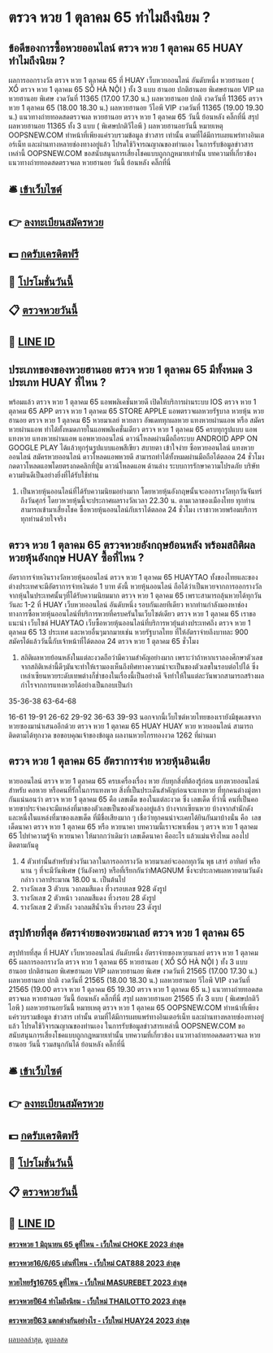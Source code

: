 # ตรวจ หวย 1 ตุลาคม 65 ทำไมถึงนิยม ?
## ข้อดีของการซื้อหวยออนไลน์ ตรวจ หวย 1 ตุลาคม 65 HUAY ทำไมถึงนิยม ?
ผลการออกรางวัล ตรวจ หวย 1 ตุลาคม 65 ที่ HUAY เว็บหวยออนไลน์ อันดับหนึ่ง หวยฮานอย ( XỔ ตรวจ หวย 1 ตุลาคม 65 SỐ HÀ NỘI ) ทั้ง 3 แบบ ฮานอย ปกติฮานอย พิเศษฮานอย VIP
ผลหวยฮานอย พิเศษ งวดวันที่ 11365 (17.00 17.30 น.)
ผลหวยฮานอย ปกติ งวดวันที่ 11365 ตรวจ หวย 1 ตุลาคม 65 (18.00 18.30 น.)
ผลหวยฮานอย วีไอพี VIP งวดวันที่ 11365 (19.00 19.30 น.)
 แนวทางถ่ายทอดสดตรวจผล หวยฮานอย ตรวจ หวย 1 ตุลาคม 65 วันนี้ ย้อนหลัง คลิ๊กที่นี่ 
สรุป ผลหวยฮานอย 11365 ทั้ง 3 แบบ ( พิเศษปกติวีไอพี ) ผลหวยฮานอยวันนี้
หมายเหตุ OOPSNEW.COM ทำหน้าที่เพียงแค่รวบรวมข้อมูล ข่าวสาร เท่านั้น ตามที่ได้มีการเผยแพร่ทางอินเตอร์เน็ท และผ่านทางหลายช่องทางอยู่แล้ว โปรดใช้วิจารณญาณของท่านเอง ในการรับข้อมูลข่าวสารเหล่านี้ OOPSNEW.COM ขอสนับสนุนการเสี่ยงโชคแบบถูกกฎหมายเท่านั้น
บทความที่เกี่ยวข้อง
แนวทางถ่ายทอดสดตรวจผล หวยฮานอย วันนี้ ย้อนหลัง คลิ๊กที่นี่

## 🛎 [เข้าเว็บไซต์](https://bit.ly/3BG5bNw)
## 👉 [ลงทะเบียนสมัครหวย](https://bit.ly/3BG5bNw)
## 💵 [กดรับเครดิตฟรี](https://bit.ly/3C3mvgS)
## 👑 [โปรโมชั่นวันนี้](https://bit.ly/3C3mvgS)
## 📋 [ตรวจหวยวันนี้](https://bit.ly/3C3mvgS)
## 📱 [LINE ID](https://bit.ly/3C3mvgS)

## ประเภทของของหวยฮานอย ตรวจ หวย 1 ตุลาคม 65 มีทั้งหมด 3 ประเภท HUAY ที่ไหน ?
พร้อมแล้ว ตรวจ หวย 1 ตุลาคม 65 แอพพลิเคชั่นหวยดี เปิดให้บริการผ่านระบบ IOS ตรวจ หวย 1 ตุลาคม 65 APP ตรวจ หวย 1 ตุลาคม 65 STORE APPLE แอพตรวจผลหวยรัฐบาล หวยหุ้น หวยฮานอย ตรวจ หวย 1 ตุลาคม 65 หวยมาเลย์ หวยลาว อัพเดททุกผลหวย แทงหวยผ่านแอพ หรือ สมัครหวยผ่านแอพ ทำได้ทั้งหมดภายในแอพพลิเคชั่นเดียว ตรวจ หวย 1 ตุลาคม 65 ครบทุกรูปแบบ
แอพแทงหวย แทงหวยผ่านแอพ แอพหวยออนไลน์ ดาวน์โหลดผ่านมือถือระบบ ANDROID APP ON GOOGLE PLAY ได้แล้วทุกรุ่นรูปแบบแอพสีเขียว สบายตา เข้าใจง่าย ซิ้อหวยออนไลน์ แทงหวยออนไลน์ สมัครหวยออนไลน์ ดาวโหลดแอพหวยดี สามารถทำได้ทั้งหมดผ่านมือถือได้ตลอด 24 ชั่วโมง กดดาวโหลดแอพโดยตรงกดคลิกที่ปุ่ม ดาวน์โหลดแอพ ด้านล่าง
ระบบการรักษาความโปรดภัย
บริษัทความยินดีเป็นอย่างยิ่งที่ได้รับใช้ท่าน
1. เป็นหวยหุ้นออนไลน์ที่ได้รับความนิยมอย่างมาก โดยหวยหุ้นอังกฤษนั้นจะออกรางวัลทุกวันจันทร์ ถึงวันศุกร์ โดยวหวยหุ้นนี้จะประกาศผลรางวัลเวลา 22.30 น. ตามเวลาของเมืองไทย ทุกท่านสามารถเข้ามาเสี่ยงโชค ซื้อหวยหุ้นออนไลน์กับเราได้ตลอด 24 ชั่วโมง เราชาวหวยพร้อมบริการทุกท่านด้วยใจจริง

## ตรวจ หวย 1 ตุลาคม 65 ตรวจหวยอังกฤษย้อนหลัง พร้อมสถิติผลหวยหุ้นอังกฤษ HUAY ซื้อที่ไหน ?
อัตราการจ่ายเงินรางวัลหวยหุ้นออนไลน์ ตรวจ หวย 1 ตุลาคม 65 HUAYTAO ทั้งของไทยและของต่างประเทศจะมีอัตราการจ่ายเงินต่อ 1 บาท ดังนี้
หวยหุ้นออนไลน์ ถือได้ว่าเป็นหวยจากการออกรางวัลจากหุ้นในประเทศนั้นๆที่ได้รับความนิยมมาก ตรวจ หวย 1 ตุลาคม 65 เพราะสามารถลุ้นหวยได้ทุกวันวันละ 1-2 ที่ HUAY เว็บหวยออนไลน์ อันดับหนึ่ง รอบกันเลยทีเดียว หากท่านกำลังมองหาช่องทางการซื้อหวยหุ้นออนไลน์ที่บริการหวยที่ครบครันในเว็บไซต์เดียว ตรวจ หวย 1 ตุลาคม 65 เราขอแนะนำ เว็บไซต์ HUAYTAO เว็บซื้อหวยหุ้นออนไลน์ที่บริการหวยุ้นต่างประเทศถึง ตรวจ หวย 1 ตุลาคม 65 13 ประเทศ และหวยอื่นๆมากมายเช่น หวยรัฐบาลไทย ที่ให้อัตราจ่ายถึงบาทละ 900 สมัครได้แล้ววันนี้กับเจ้าหน้าที่ได้ตลอด 24 ตรวจ หวย 1 ตุลาคม 65 ชั่วโมง
1. สถิติผลหวยย้อนหลังในแต่ละงวดถือว่ามีความสำคัญอย่างมาก เพราะว่าถ้าหากเราลองศึกษาตัวเลขจากสถิติเหล่านี้ดีๆมันจะทำให้เรามองเห็นถึงทิศทางความน่าจะเป็นของตัวเลขในรอบต่อไปได้ ซึ่งเหล่าเซียนหวยระดับเทพต่างก็ช่ำชองในเรื่องนี้เป็นอย่างดี จึงทำให้ในแต่ละวันพวกสามารถสร้างผลกำไรจากการแทงหวยได้อย่างเป็นกอบเป็นกำ

35-36-38
63-64-68

16-61
19-91
26-62
29-92
36-63
39-93
นอกจากนี้เว็บไซต์หวยไทยของเรายังมีชุดเลขจากหวยซองมานำเสนออีกด้วย ตรวจ หวย 1 ตุลาคม 65 HUAY HUAY หวย หวยออนไลน์ สามารถติดตามได้ทุกงวด
ขอขอบคุณเจ้าของข้อมูล
ผลงานหวยไกรทองงวด 1262 ที่ผ่านมา

## ตรวจ หวย 1 ตุลาคม 65 อัตราการจ่าย หวยหุ้นอินเดีย
หวยออนไลน์ ตรวจ หวย 1 ตุลาคม 65 ครบเครื่องเรื่อง หวย กับทุกสิ่งที่ต้องรู้ก่อน แทงหวยออนไลน์
สำหรับ คอหวย หรือคนที่รักในการแทงหวย สิ่งที่เป็นประเด็นสำคัญก่อนจะแทงหวย ที่ทุกคนต่างมุ่งหากันแน่นอนว่า ตรวจ หวย 1 ตุลาคม 65 คือ เลขเด็ด ของในแต่ละงวด ซึ่ง เลขเด็ด ที่ว่านี้ คนที่เป็นคอหวยขาประจำคงจะมีแหล่งที่มาของตัวเลขเป็นของตัวเองอยู่แล้ว บ้างจากเซียนหวย บ้างจากสำนักดัง และหนึ่งในแหล่งที่มาของเลขเด็ด ที่มีชื่อเสียงมาก ๆ เชื่อว่าทุกคนน่าจะเคยได้ยินกันมาบ้างนั่น คือ  เลขเด็ดนาคา ตรวจ หวย 1 ตุลาคม 65 หรือ หวยนาคา บทความนี้เราจะพาเพื่อน ๆ ตรวจ หวย 1 ตุลาคม 65 ไปทำความรู้จัก หวยนาคา ให้มากกว่าเดิมว่า เลขเด็ดนาคา คืออะไร แล้วแม่นจริงไหม ลองไปติดตามกันดู
1. 4 ตัวเท่านั้นสำหรับช่วงวันเวลาในการออกรางวัล หวยมาเลย์จะออกทุกวัน พุธ เสาร์ อาทิตย์ หรือนาน ๆ ที่จะมีวันพิเศษ (วันอังคาร) หรือที่เรียกกันว่าMAGNUM ซึ่งจะประกาศผลหวยตามวันดังกล่าว เวลาประมาณ 18.00 น. เป็นต้นไป
2. รางวัลเลข 3 ตัวบน วงกลมสีแดง ที่วงรอบเลข 928 ดังรูป
3. รางวัลเลข 2 ตัวหน้า วงกลมสีแดง ที่วงรอบ 28 ดังรูป
4. รางวัลเลข 2 ตัวหลัง วงกลมสีน้ำเงิน ที่วงรอบ 23 ดังรูป

## สรุปท้ายที่สุด อัตราจ่ายของหวยมาเลย์ ตรวจ หวย 1 ตุลาคม 65
สรุปท้ายที่สุด ที่ HUAY เว็บหวยออนไลน์ อันดับหนึ่ง อัตราจ่ายของหวยมาเลย์ ตรวจ หวย 1 ตุลาคม 65 ผลการออกรางวัล ตรวจ หวย 1 ตุลาคม 65 หวยฮานอย ( XỔ SỐ HÀ NỘI ) ทั้ง 3 แบบ ฮานอย ปกติฮานอย พิเศษฮานอย VIP
ผลหวยฮานอย พิเศษ งวดวันที่ 21565 (17.00 17.30 น.)
ผลหวยฮานอย ปกติ งวดวันที่ 21565 (18.00 18.30 น.)
ผลหวยฮานอย วีไอพี VIP งวดวันที่ 21565 (19.00 ตรวจ หวย 1 ตุลาคม 65 19.30 ตรวจ หวย 1 ตุลาคม 65 น.)
 แนวทางถ่ายทอดสดตรวจผล หวยฮานอย วันนี้ ย้อนหลัง คลิ๊กที่นี่ 
สรุป ผลหวยฮานอย 21565 ทั้ง 3 แบบ ( พิเศษปกติวีไอพี ) ผลหวยฮานอยวันนี้
หมายเหตุ ตรวจ หวย 1 ตุลาคม 65 OOPSNEW.COM ทำหน้าที่เพียงแค่รวบรวมข้อมูล ข่าวสาร เท่านั้น ตามที่ได้มีการเผยแพร่ทางอินเตอร์เน็ท และผ่านทางหลายช่องทางอยู่แล้ว โปรดใช้วิจารณญาณของท่านเอง ในการรับข้อมูลข่าวสารเหล่านี้ OOPSNEW.COM ขอสนับสนุนการเสี่ยงโชคแบบถูกกฎหมายเท่านั้น
บทความที่เกี่ยวข้อง
แนวทางถ่ายทอดสดตรวจผล หวยฮานอย วันนี้ รวมสนุกกันได้ ย้อนหลัง คลิ๊กที่นี่

## 🛎 [เข้าเว็บไซต์](https://bit.ly/3BG5bNw)
## 👉 [ลงทะเบียนสมัครหวย](https://bit.ly/3BG5bNw)
## 💵 [กดรับเครดิตฟรี](https://bit.ly/3C3mvgS)
## 👑 [โปรโมชั่นวันนี้](https://bit.ly/3C3mvgS)
## 📋 [ตรวจหวยวันนี้](https://bit.ly/3C3mvgS)
## 📱 [LINE ID](https://bit.ly/3C3mvgS)

#### [ตรวจหวย 1 มิถุนายน 65 ดูที่ไหน - เว็บใหม่ CHOKE 2023 ล่าสุด](https://atom.io/themes/ตรวจหวย%201%20มิถุนายน%2065%20ดูที่ไหน%20-%20เว็บใหม่%20choke%202023%20ล่าสุด)
#### [ตรวจหวย16/6/65 เล่นที่ไหน - เว็บใหม่ CAT888 2023 ล่าสุด](https://atom.io/themes/ตรวจหวย16665%20เล่นที่ไหน%20-%20เว็บใหม่%20cat888%202023%20ล่าสุด)
#### [หวยไทยรัฐ16765 ดูที่ไหน - เว็บใหม่ MASUREBET 2023 ล่าสุด](https://atom.io/themes/หวยไทยรัฐ16765%20ดูที่ไหน%20-%20เว็บใหม่%20masurebet%202023%20ล่าสุด)
#### [ตรวจหวยปี64 ทำไมถึงนิยม - เว็บใหม่ THAILOTTO 2023 ล่าสุด](https://atom.io/themes/ตรวจหวยปี64%20ทำไมถึงนิยม%20-%20เว็บใหม่%20thailotto%202023%20ล่าสุด)
#### [ตรวจหวยปี63 แตกต่างกันอย่างไร - เว็บใหม่ HUAY24 2023 ล่าสุด](https://atom.io/themes/ตรวจหวยปี63%20แตกต่างกันอย่างไร%20-%20เว็บใหม่%20huay24%202023%20ล่าสุด)

[ผลบอลล่าสุด](https://siamsport.tv "ผลบอลล่าสุด"), [ดูบอลสด](https://siamsport.tv/ดูบอลสด "ดูบอลสด")